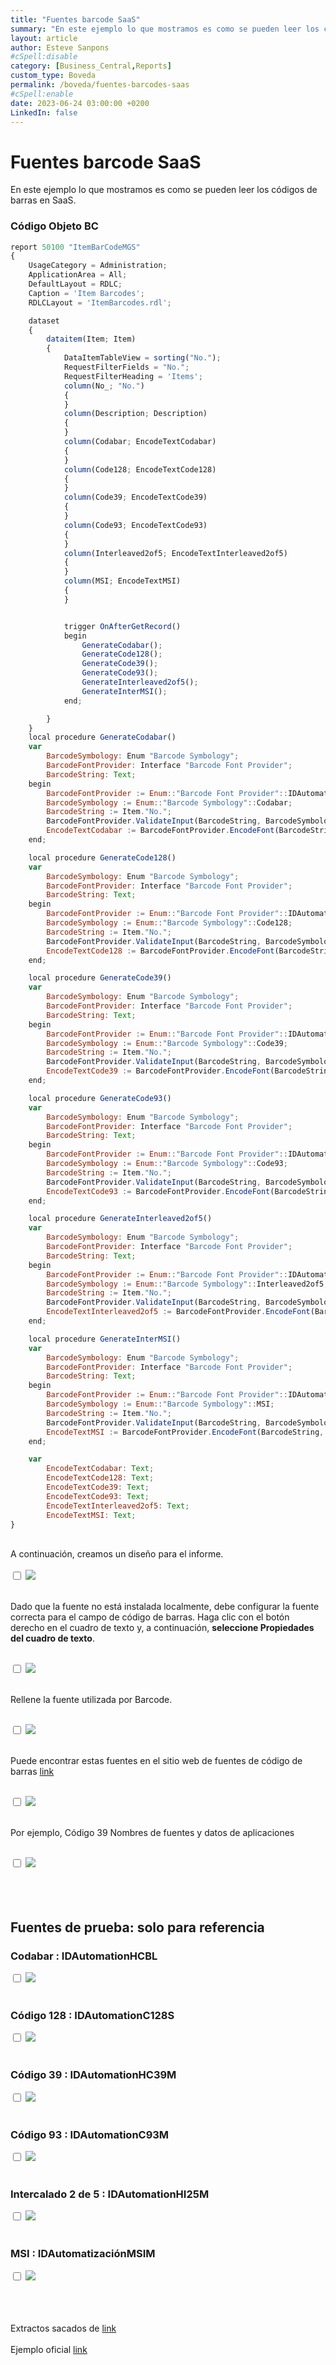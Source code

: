 ```yaml
---
title: "Fuentes barcode SaaS"
summary: "En este ejemplo lo que mostramos es como se pueden leer los codigos de barras en SaaS."
layout: article
author: Esteve Sanpons
#cSpell:disable
category: [Business_Central,Reports]
custom_type: Boveda
permalink: /boveda/fuentes-barcodes-saas
#cSpell:enable
date: 2023-06-24 03:00:00 +0200
LinkedIn: false
---
```


# Fuentes barcode SaaS


En este ejemplo lo que mostramos es como se pueden leer los códigos de barras en SaaS.



### Código Objeto BC

```javascript
report 50100 "ItemBarCodeMGS"
{
    UsageCategory = Administration;
    ApplicationArea = All;
    DefaultLayout = RDLC;
    Caption = 'Item Barcodes';
    RDLCLayout = 'ItemBarcodes.rdl';

    dataset
    {
        dataitem(Item; Item)
        {
            DataItemTableView = sorting("No.");
            RequestFilterFields = "No.";
            RequestFilterHeading = 'Items';
            column(No_; "No.")
            {
            }
            column(Description; Description)
            {
            }
            column(Codabar; EncodeTextCodabar)
            {
            }
            column(Code128; EncodeTextCode128)
            {
            }
            column(Code39; EncodeTextCode39)
            {
            }
            column(Code93; EncodeTextCode93)
            {
            }
            column(Interleaved2of5; EncodeTextInterleaved2of5)
            {
            }
            column(MSI; EncodeTextMSI)
            {
            }


            trigger OnAfterGetRecord()
            begin
                GenerateCodabar();
                GenerateCode128();
                GenerateCode39();
                GenerateCode93();
                GenerateInterleaved2of5();
                GenerateInterMSI();
            end;

        }
    }
    local procedure GenerateCodabar()
    var
        BarcodeSymbology: Enum "Barcode Symbology";
        BarcodeFontProvider: Interface "Barcode Font Provider";
        BarcodeString: Text;
    begin
        BarcodeFontProvider := Enum::"Barcode Font Provider"::IDAutomation1D;
        BarcodeSymbology := Enum::"Barcode Symbology"::Codabar;
        BarcodeString := Item."No.";
        BarcodeFontProvider.ValidateInput(BarcodeString, BarcodeSymbology);
        EncodeTextCodabar := BarcodeFontProvider.EncodeFont(BarcodeString, BarcodeSymbology);
    end;

    local procedure GenerateCode128()
    var
        BarcodeSymbology: Enum "Barcode Symbology";
        BarcodeFontProvider: Interface "Barcode Font Provider";
        BarcodeString: Text;
    begin
        BarcodeFontProvider := Enum::"Barcode Font Provider"::IDAutomation1D;
        BarcodeSymbology := Enum::"Barcode Symbology"::Code128;
        BarcodeString := Item."No.";
        BarcodeFontProvider.ValidateInput(BarcodeString, BarcodeSymbology);
        EncodeTextCode128 := BarcodeFontProvider.EncodeFont(BarcodeString, BarcodeSymbology);
    end;

    local procedure GenerateCode39()
    var
        BarcodeSymbology: Enum "Barcode Symbology";
        BarcodeFontProvider: Interface "Barcode Font Provider";
        BarcodeString: Text;
    begin
        BarcodeFontProvider := Enum::"Barcode Font Provider"::IDAutomation1D;
        BarcodeSymbology := Enum::"Barcode Symbology"::Code39;
        BarcodeString := Item."No.";
        BarcodeFontProvider.ValidateInput(BarcodeString, BarcodeSymbology);
        EncodeTextCode39 := BarcodeFontProvider.EncodeFont(BarcodeString, BarcodeSymbology);
    end;

    local procedure GenerateCode93()
    var
        BarcodeSymbology: Enum "Barcode Symbology";
        BarcodeFontProvider: Interface "Barcode Font Provider";
        BarcodeString: Text;
    begin
        BarcodeFontProvider := Enum::"Barcode Font Provider"::IDAutomation1D;
        BarcodeSymbology := Enum::"Barcode Symbology"::Code93;
        BarcodeString := Item."No.";
        BarcodeFontProvider.ValidateInput(BarcodeString, BarcodeSymbology);
        EncodeTextCode93 := BarcodeFontProvider.EncodeFont(BarcodeString, BarcodeSymbology);
    end;

    local procedure GenerateInterleaved2of5()
    var
        BarcodeSymbology: Enum "Barcode Symbology";
        BarcodeFontProvider: Interface "Barcode Font Provider";
        BarcodeString: Text;
    begin
        BarcodeFontProvider := Enum::"Barcode Font Provider"::IDAutomation1D;
        BarcodeSymbology := Enum::"Barcode Symbology"::Interleaved2of5;
        BarcodeString := Item."No.";
        BarcodeFontProvider.ValidateInput(BarcodeString, BarcodeSymbology);
        EncodeTextInterleaved2of5 := BarcodeFontProvider.EncodeFont(BarcodeString, BarcodeSymbology);
    end;

    local procedure GenerateInterMSI()
    var
        BarcodeSymbology: Enum "Barcode Symbology";
        BarcodeFontProvider: Interface "Barcode Font Provider";
        BarcodeString: Text;
    begin
        BarcodeFontProvider := Enum::"Barcode Font Provider"::IDAutomation1D;
        BarcodeSymbology := Enum::"Barcode Symbology"::MSI;
        BarcodeString := Item."No.";
        BarcodeFontProvider.ValidateInput(BarcodeString, BarcodeSymbology);
        EncodeTextMSI := BarcodeFontProvider.EncodeFont(BarcodeString, BarcodeSymbology);
    end;

    var
        EncodeTextCodabar: Text;
        EncodeTextCode128: Text;
        EncodeTextCode39: Text;
        EncodeTextCode93: Text;
        EncodeTextInterleaved2of5: Text;
        EncodeTextMSI: Text;
}
```

<br>
A continuación, creamos un diseño para el informe.
<br><br>

<input type="checkbox" id="image-checkbox-01" class="image-checkbox">
<label for="image-checkbox-01"  class="image-label">
    <img class="img-container" src="/assets/img/articles/fuentes-barcodes-saas/imagen001.png">
</label>
<br><br>


Dado que la fuente no está instalada localmente, debe configurar la fuente correcta para el campo de código de barras.
Haga clic con el botón derecho en el cuadro de texto y, a continuación, **seleccione Propiedades del cuadro de texto**.
<br><br>

<input type="checkbox" id="image-checkbox-02" class="image-checkbox">
<label for="image-checkbox-02"  class="image-label">
    <img class="img-container" src="/assets/img/articles/fuentes-barcodes-saas/imagen002.png">
</label>
<br><br>

Rellene la fuente utilizada por Barcode.
<br><br>

<input type="checkbox" id="image-checkbox-03" class="image-checkbox">
<label for="image-checkbox-03"  class="image-label">
    <img class="img-container" src="/assets/img/articles/fuentes-barcodes-saas/imagen003.png">
</label>
<br><br>

Puede encontrar estas fuentes en el sitio web de fuentes de código de barras [link](https://idautomation.com/)
<br><br>

<input type="checkbox" id="image-checkbox-04" class="image-checkbox">
<label for="image-checkbox-04"  class="image-label">
    <img class="img-container" src="/assets/img/articles/fuentes-barcodes-saas/imagen004.png">
</label>
<br><br>

Por ejemplo, Código 39 Nombres de fuentes y datos de aplicaciones
<br><br>

<input type="checkbox" id="image-checkbox-05" class="image-checkbox">
<label for="image-checkbox-05"  class="image-label">
    <img class="img-container" src="/assets/img/articles/fuentes-barcodes-saas/imagen005.png">
</label>
<br><br><br><br>


## Fuentes de prueba: solo para referencia
### Codabar : IDAutomationHCBL
<input type="checkbox" id="image-checkbox-06" class="image-checkbox">
<label for="image-checkbox-06"  class="image-label">
    <img class="img-container" src="/assets/img/articles/fuentes-barcodes-saas/imagen006.png">
</label>
<br><br>

### Código 128 : IDAutomationC128S
<input type="checkbox" id="image-checkbox-07" class="image-checkbox">
<label for="image-checkbox-07"  class="image-label">
    <img class="img-container" src="/assets/img/articles/fuentes-barcodes-saas/imagen007.png">
</label>
<br><br>

### Código 39 : IDAutomationHC39M
<input type="checkbox" id="image-checkbox-08" class="image-checkbox">
<label for="image-checkbox-08"  class="image-label">
    <img class="img-container" src="/assets/img/articles/fuentes-barcodes-saas/imagen008.png">
</label>
<br><br>

### Código 93 : IDAutomationC93M
<input type="checkbox" id="image-checkbox-09" class="image-checkbox">
<label for="image-checkbox-09"  class="image-label">
    <img class="img-container" src="/assets/img/articles/fuentes-barcodes-saas/imagen009.png">
</label>
<br><br>

### Intercalado 2 de 5 : IDAutomationHI25M
<input type="checkbox" id="image-checkbox-10" class="image-checkbox">
<label for="image-checkbox-10"  class="image-label">
    <img class="img-container" src="/assets/img/articles/fuentes-barcodes-saas/imagen010.png">
</label>
<br><br>

### MSI : IDAutomatizaciónMSIM
<input type="checkbox" id="image-checkbox-11" class="image-checkbox">
<label for="image-checkbox-11"  class="image-label">
    <img class="img-container" src="/assets/img/articles/fuentes-barcodes-saas/imagen011.png">
</label>
<br><br>



<br><br>
Extractos sacados de [link](https://yzhums.com/11763/)
<br><br>
Ejemplo oficial [link](https://docs.microsoft.com/es-es/learn/modules/understand-report-triggers-functions/4a-adding-barcodes)

